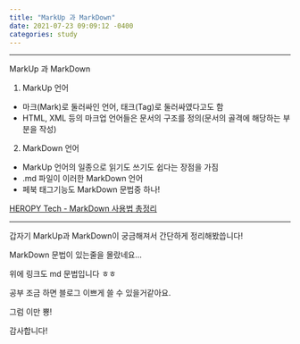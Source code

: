 ```yaml
---
title: "MarkUp 과 MarkDown"
date: 2021-07-23 09:09:12 -0400
categories: study
---
```


----
MarkUp 과 MarkDown

1. MarkUp 언어 
- 마크(Mark)로 둘러싸인 언어, 태크(Tag)로 둘러싸였다고도 함
- HTML, XML 등의 마크업 언어들은 문서의 구조를 정의(문서의 골격에 해당하는 부분을 작성)

2. MarkDown 언어
- MarkUp 언어의 일종으로 읽기도 쓰기도 쉽다는 장점을 가짐
- .md 파일이 이러한 MarkDown 언어
- 페북 태그기능도 MarkDown 문법중 하나!

[HEROPY Tech - MarkDown 사용법 총정리](https://heropy.blog/2017/09/30/markdown/ "링크 설명도 넣을수 있대요")

----

갑자기 MarkUp과 MarkDown이 궁금해져서 간단하게 정리해봤씁니다!

MarkDown 문법이 있는줄을 몰랐네요... 

위에 링크도 md 문법입니다 ㅎㅎ

공부 조금 하면 블로그 이쁘게 쓸 수 있을거같아요.

그럼 이만 뿅!

감사합니다!

